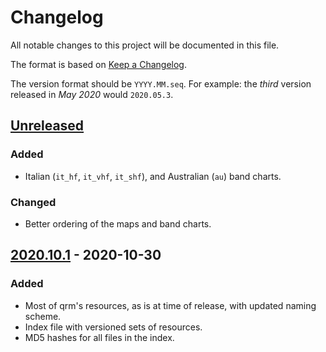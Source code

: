 # Changelog
All notable changes to this project will be documented in this file.

The format is based on [Keep a Changelog](https://keepachangelog.com/en/1.0.0/).

The version format should be `YYYY.MM.seq`. For example: the *third* version released in *May 2020* would `2020.05.3`.


## [Unreleased]
### Added
- Italian (`it_hf`, `it_vhf`, `it_shf`), and Australian (`au`) band charts.
### Changed
- Better ordering of the maps and band charts.

## [2020.10.1] - 2020-10-30
### Added
- Most of qrm's resources, as is at time of release, with updated naming scheme.
- Index file with versioned sets of resources.
- MD5 hashes for all files in the index.


[Unreleased]: https://github.com/miaowware/qrm-resources/compare/v2020.10.1...HEAD
[2020.10.1]: https://github.com/miaowware/qrm-resources/compare/d32e6bdc...v2020.10.1
